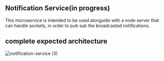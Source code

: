 ## Notification Service(in progress)

This microservice is intended to be used alongside with a node server that can handle sockets, in order to pub sub the broadcasted notifications.

## complete expected architecture
![notification-service (3)](https://user-images.githubusercontent.com/6728823/75794796-0de37a00-5d50-11ea-8fb1-9d5ce459df3a.png)

